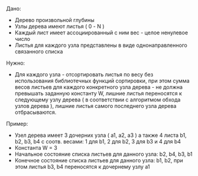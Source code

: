 Дано:

  - Дерево произвольной глубины
  - Узлы дерева имеют листья ( 0 - N )
  - Каждый лист имеет ассоциированный с ним вес - целое ненулевое число
  - Листья для каждого узла представлены в виде однонаправленного связанного списка

Нужно:
  - Для каждого узла - отсортировать листья по весу без использования библиотечных функций сортировки,
    при этом сумма весов листьев для каждого конкретного узла дерева - не должна превышать заданную константу W,
    лишние листья переносятся к следующему узлу дерева ( в соответствии с алгоритмом обхода узлов дерева ), лишние листья самого последнего
    узла дерева отбрасываются.

Пример:
  - Узел дерева имеет 3 дочерних узла ( a1, a2, a3 ) а также 4 листа b1, b2, b3, b4 с соотв. весами: 1 для b1, 2 для b2, 3 для b3 и 4 для b4
  - Константа W = 3
  - Начальное состояние списка листьев для данного узла: b2, b4, b3, b1
  - Конечное состояние списка листьев для данного узла: b1, b2, при этом листья b3, b4 переносятся к дочернему узлу a1